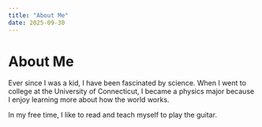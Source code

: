 ```yaml
---
title: "About Me"
date: 2025-09-30
---
```


# About Me

Ever since I was a kid, I have been fascinated by science. 
When I went to college at the University of Connecticut, I became a physics major because I enjoy learning more about how the world works.

In my free time, I like to read and teach myself to play the guitar.
